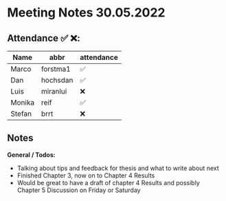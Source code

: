 # Meeting Notes 30.05.2022

## Attendance ✅ ❌:

| Name   | abbr     | attendance |
| ------ | -------- | ---------- |
| Marco  | forstma1 | ✅          |
| Dan    | hochsdan | ✅          |
| Luis   | miranlui | ❌          |
| Monika | reif     | ✅          |
| Stefan | brrt     | ❌          |

## Notes

**General / Todos:**

- Talking about tips and feedback for thesis and what to write about next
- Finished Chapter 3, now on to Chapter 4 Results
- Would be great to have a draft of chapter 4 Results and possibly Chapter 5 Discussion on Friday or Saturday
